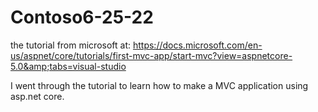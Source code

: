 # Contoso6-25-22
the tutorial from microsoft at: https://docs.microsoft.com/en-us/aspnet/core/tutorials/first-mvc-app/start-mvc?view=aspnetcore-5.0&amp;tabs=visual-studio


I went through the tutorial to learn how to make a MVC application using asp.net core.
